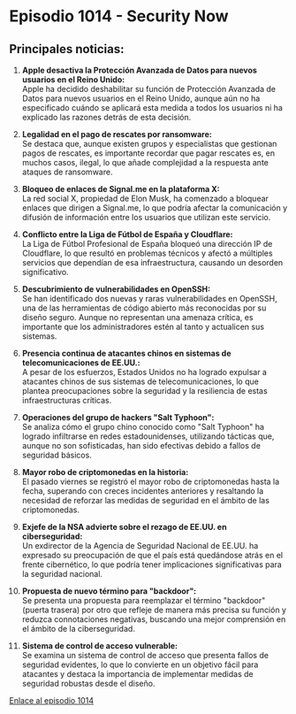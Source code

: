 # Episodio 1014 - Security Now

## Principales noticias:

1. **Apple desactiva la Protección Avanzada de Datos para nuevos usuarios en el Reino Unido:**  
   Apple ha decidido deshabilitar su función de Protección Avanzada de Datos para nuevos usuarios en el Reino Unido, aunque aún no ha especificado cuándo se aplicará esta medida a todos los usuarios ni ha explicado las razones detrás de esta decisión.

2. **Legalidad en el pago de rescates por ransomware:**  
   Se destaca que, aunque existen grupos y especialistas que gestionan pagos de rescates, es importante recordar que pagar rescates es, en muchos casos, ilegal, lo que añade complejidad a la respuesta ante ataques de ransomware.

3. **Bloqueo de enlaces de Signal.me en la plataforma X:**  
   La red social X, propiedad de Elon Musk, ha comenzado a bloquear enlaces que dirigen a Signal.me, lo que podría afectar la comunicación y difusión de información entre los usuarios que utilizan este servicio.

4. **Conflicto entre la Liga de Fútbol de España y Cloudflare:**  
   La Liga de Fútbol Profesional de España bloqueó una dirección IP de Cloudflare, lo que resultó en problemas técnicos y afectó a múltiples servicios que dependían de esa infraestructura, causando un desorden significativo.

5. **Descubrimiento de vulnerabilidades en OpenSSH:**  
   Se han identificado dos nuevas y raras vulnerabilidades en OpenSSH, una de las herramientas de código abierto más reconocidas por su diseño seguro. Aunque no representan una amenaza crítica, es importante que los administradores estén al tanto y actualicen sus sistemas.

6. **Presencia continua de atacantes chinos en sistemas de telecomunicaciones de EE.UU.:**  
   A pesar de los esfuerzos, Estados Unidos no ha logrado expulsar a atacantes chinos de sus sistemas de telecomunicaciones, lo que plantea preocupaciones sobre la seguridad y la resiliencia de estas infraestructuras críticas.

7. **Operaciones del grupo de hackers "Salt Typhoon":**  
   Se analiza cómo el grupo chino conocido como "Salt Typhoon" ha logrado infiltrarse en redes estadounidenses, utilizando tácticas que, aunque no son sofisticadas, han sido efectivas debido a fallos de seguridad básicos.

8. **Mayor robo de criptomonedas en la historia:**  
   El pasado viernes se registró el mayor robo de criptomonedas hasta la fecha, superando con creces incidentes anteriores y resaltando la necesidad de reforzar las medidas de seguridad en el ámbito de las criptomonedas.

9. **Exjefe de la NSA advierte sobre el rezago de EE.UU. en ciberseguridad:**  
   Un exdirector de la Agencia de Seguridad Nacional de EE.UU. ha expresado su preocupación de que el país está quedándose atrás en el frente cibernético, lo que podría tener implicaciones significativas para la seguridad nacional.

10. **Propuesta de nuevo término para "backdoor":**  
    Se presenta una propuesta para reemplazar el término "backdoor" (puerta trasera) por otro que refleje de manera más precisa su función y reduzca connotaciones negativas, buscando una mejor comprensión en el ámbito de la ciberseguridad.

11. **Sistema de control de acceso vulnerable:**  
    Se examina un sistema de control de acceso que presenta fallos de seguridad evidentes, lo que lo convierte en un objetivo fácil para atacantes y destaca la importancia de implementar medidas de seguridad robustas desde el diseño.

[Enlace al episodio 1014](https://www.grc.com/sn/sn-1014.htm)

